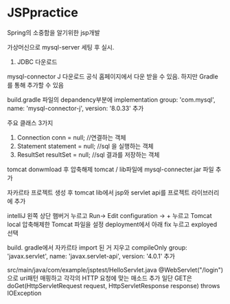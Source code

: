 # JSPpractice
Spring의 소중함을 알기위한 jsp개발

가상머신으로 mysql-server 세팅 후 실시.

1. JDBC 다운로드

mysql-connector J 다운로드
공식 홈페이지에서 다운 받을 수 있음.
하지만 Gradle를 통해 추가할 수 있음

build.gradle 파일의 depandency부분에
implementation group: 'com.mysql', name: 'mysql-connector-j', version: '8.0.33'
추가

주요 클래스 3가지
1. Connection conn = null; //연결하는 객체
2. Statement statement = null; //sql 을 실행하는 객체
3. ResultSet resultSet = null; //sql 결과를 저장하는 객체

tomcat donwmload 후 압축해제
tomcat / lib파일에 mysql-connecter.jar 파일 추가

자카르타 프로젝트 생성
후 tomcat lib에서 jsp와 servlet api를
프로젝트 라이브러리에 추가

intelliJ 왼쪽 상단 햄버거 누르고 Run->
Edit configuration -> + 누르고 Tomcat local
압축해제한 Tomcat 파일을 설정
deployment에서 아래  fix 누르고 exployed 선택

build. gradle에서
자카르타 import 된 거 지우고
compileOnly group: 'javax.servlet', name: 'javax.servlet-api', version: '4.0.1'
추가

src/main/java/com/example/jsptest/HelloServlet.java 
@WebServlet("/login") 으로 uri패턴 매핑하고 
각각의 HTTP 요청에 맞는 매소드 추가
일단 GET은 
doGet(HttpServletRequest request, HttpServletResponse response) throws IOException 


